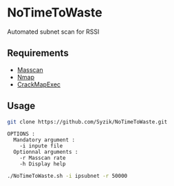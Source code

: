 # NoTimeToWaste

Automated subnet scan for RSSI 


## Requirements 
  - [Masscan](https://github.com/robertdavidgraham/masscan)
  - [Nmap](https://github.com/nmap/nmap)
  - [CrackMapExec](https://github.com/byt3bl33d3r/CrackMapExec)

## Usage

```bash
git clone https://github.com/Syzik/NoTimeToWaste.git
```

```
OPTIONS : 
  Mandatory argument : 
    -i inpute file 
  Optionnal arguments : 
    -r Masscan rate
    -h Display help
```

```bash
./NoTimeToWaste.sh -i ipsubnet -r 50000
```
